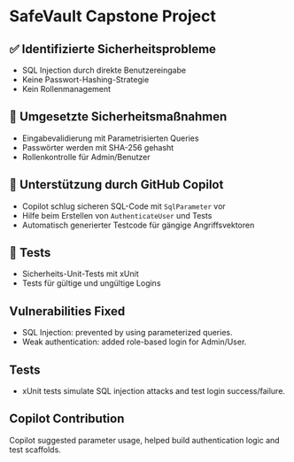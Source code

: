 # SafeVault Capstone Project

## ✅ Identifizierte Sicherheitsprobleme
- SQL Injection durch direkte Benutzereingabe
- Keine Passwort-Hashing-Strategie
- Kein Rollenmanagement

## 🔐 Umgesetzte Sicherheitsmaßnahmen
- Eingabevalidierung mit Parametrisierten Queries
- Passwörter werden mit SHA-256 gehasht
- Rollenkontrolle für Admin/Benutzer

## 🤖 Unterstützung durch GitHub Copilot
- Copilot schlug sicheren SQL-Code mit `SqlParameter` vor
- Hilfe beim Erstellen von `AuthenticateUser` und Tests
- Automatisch generierter Testcode für gängige Angriffsvektoren

## 🧪 Tests
- Sicherheits-Unit-Tests mit xUnit
- Tests für gültige und ungültige Logins

## Vulnerabilities Fixed
- SQL Injection: prevented by using parameterized queries.
- Weak authentication: added role-based login for Admin/User.

## Tests
- xUnit tests simulate SQL injection attacks and test login success/failure.

## Copilot Contribution
Copilot suggested parameter usage, helped build authentication logic and test scaffolds.
